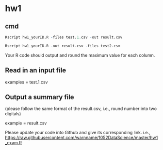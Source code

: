 # hw1

## cmd

```R
Rscript hw1_yourID.R -files test.1.csv -out result.csv

Rscript hw1_yourID.R -out result.csv -files test2.csv
```

Your R code should output and round the maximum value for each column.

## Read in an input file

examples = test.1.csv

## Output a summary file

(please follow the same format of the result.csv, i.e., round number into two digitals)

example =  result.csv


Please update your code into Github and give its corresponding link.
i.e., 
https://raw.githubusercontent.com/warnname/1052DataScience/master/hw1_exam.R
